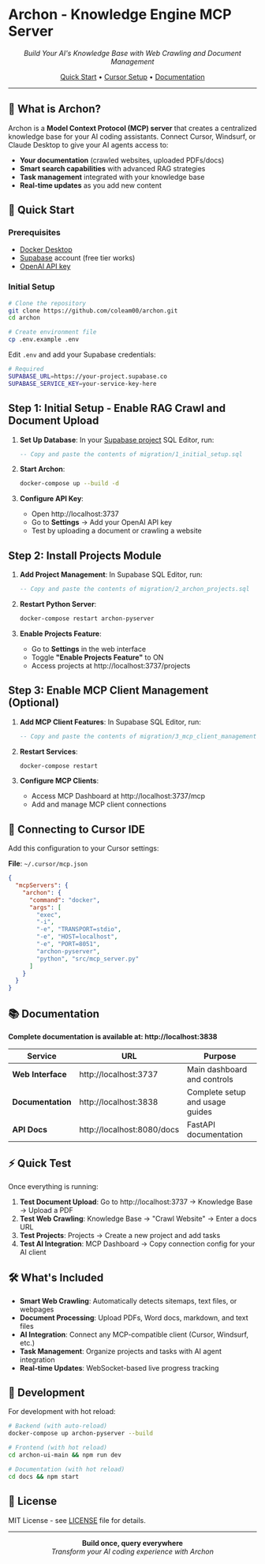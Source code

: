 # Archon - Knowledge Engine MCP Server

<p align="center">
  <em>Build Your AI's Knowledge Base with Web Crawling and Document Management</em>
</p>

<p align="center">
  <a href="#-quick-start">Quick Start</a> •
  <a href="#-connecting-to-cursor-ide">Cursor Setup</a> •
  <a href="#-documentation">Documentation</a>
</p>

---

## 🎯 What is Archon?

Archon is a **Model Context Protocol (MCP) server** that creates a centralized knowledge base for your AI coding assistants. Connect Cursor, Windsurf, or Claude Desktop to give your AI agents access to:

- **Your documentation** (crawled websites, uploaded PDFs/docs)
- **Smart search capabilities** with advanced RAG strategies  
- **Task management** integrated with your knowledge base
- **Real-time updates** as you add new content

## 🚀 Quick Start

### Prerequisites
- [Docker Desktop](https://www.docker.com/products/docker-desktop/)
- [Supabase](https://supabase.com/) account (free tier works)
- [OpenAI API key](https://platform.openai.com/api-keys)

### Initial Setup

```bash
# Clone the repository
git clone https://github.com/coleam00/archon.git
cd archon

# Create environment file
cp .env.example .env
```

Edit `.env` and add your Supabase credentials:

```bash
# Required
SUPABASE_URL=https://your-project.supabase.co
SUPABASE_SERVICE_KEY=your-service-key-here
```

## Step 1: Initial Setup - Enable RAG Crawl and Document Upload

1. **Set Up Database**: In your [Supabase project](https://supabase.com/dashboard) SQL Editor, run:
   ```sql
   -- Copy and paste the contents of migration/1_initial_setup.sql
   ```

2. **Start Archon**:
   ```bash
   docker-compose up --build -d
   ```

3. **Configure API Key**:
   - Open http://localhost:3737
   - Go to **Settings** → Add your OpenAI API key
   - Test by uploading a document or crawling a website

## Step 2: Install Projects Module

1. **Add Project Management**: In Supabase SQL Editor, run:
   ```sql
   -- Copy and paste the contents of migration/2_archon_projects.sql
   ```

2. **Restart Python Server**:
   ```bash
   docker-compose restart archon-pyserver
   ```

3. **Enable Projects Feature**:
   - Go to **Settings** in the web interface
   - Toggle **"Enable Projects Feature"** to ON
   - Access projects at http://localhost:3737/projects

## Step 3: Enable MCP Client Management (Optional)

1. **Add MCP Client Features**: In Supabase SQL Editor, run:
   ```sql
   -- Copy and paste the contents of migration/3_mcp_client_management.sql
   ```

2. **Restart Services**:
   ```bash
   docker-compose restart
   ```

3. **Configure MCP Clients**:
   - Access MCP Dashboard at http://localhost:3737/mcp
   - Add and manage MCP client connections

## 🔌 Connecting to Cursor IDE

Add this configuration to your Cursor settings:

**File**: `~/.cursor/mcp.json`

```json
{
  "mcpServers": {
    "archon": {
      "command": "docker",
      "args": [
        "exec", 
        "-i",
        "-e", "TRANSPORT=stdio",
        "-e", "HOST=localhost", 
        "-e", "PORT=8051",
        "archon-pyserver",
        "python", "src/mcp_server.py"
      ]
    }
  }
}
```

## 📚 Documentation

**Complete documentation is available at: http://localhost:3838**

| Service | URL | Purpose |
|---------|-----|---------|
| **Web Interface** | http://localhost:3737 | Main dashboard and controls |
| **Documentation** | http://localhost:3838 | Complete setup and usage guides |
| **API Docs** | http://localhost:8080/docs | FastAPI documentation |

## ⚡ Quick Test

Once everything is running:

1. **Test Document Upload**: Go to http://localhost:3737 → Knowledge Base → Upload a PDF
2. **Test Web Crawling**: Knowledge Base → "Crawl Website" → Enter a docs URL
3. **Test Projects**: Projects → Create a new project and add tasks
4. **Test AI Integration**: MCP Dashboard → Copy connection config for your AI client

## 🛠️ What's Included

- **Smart Web Crawling**: Automatically detects sitemaps, text files, or webpages
- **Document Processing**: Upload PDFs, Word docs, markdown, and text files
- **AI Integration**: Connect any MCP-compatible client (Cursor, Windsurf, etc.)
- **Task Management**: Organize projects and tasks with AI agent integration
- **Real-time Updates**: WebSocket-based live progress tracking

## 🔧 Development

For development with hot reload:

```bash
# Backend (with auto-reload)
docker-compose up archon-pyserver --build

# Frontend (with hot reload) 
cd archon-ui-main && npm run dev

# Documentation (with hot reload)
cd docs && npm start
```

## 📄 License

MIT License - see [LICENSE](LICENSE) file for details.

---

<p align="center">
  <strong>Build once, query everywhere</strong><br>
  <em>Transform your AI coding experience with Archon</em>
</p>